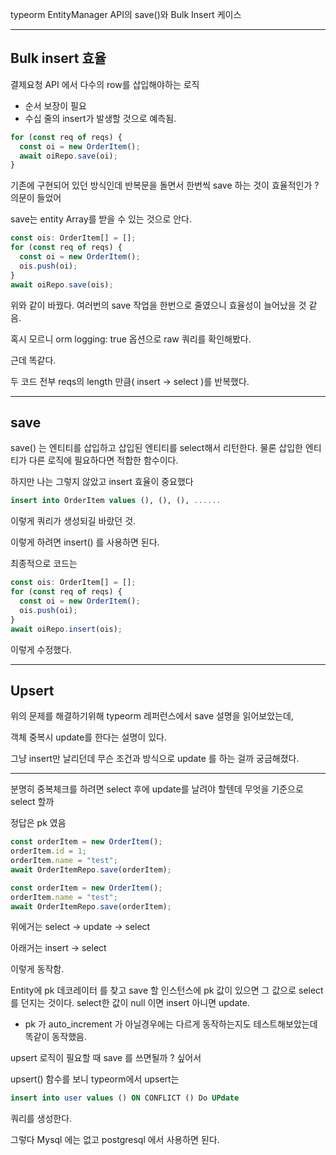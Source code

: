 typeorm EntityManager API의 save()와 Bulk Insert 케이스

---

## Bulk insert 효율

결제요청 API 에서 다수의 row를 삽입해야하는 로직

- 순서 보장이 필요
- 수십 줄의 insert가 발생할 것으로 예측됨.

```js
for (const req of reqs) {
  const oi = new OrderItem();
  await oiRepo.save(oi);
}
```

기존에 구현되어 있던 방식인데 반복문을 돌면서 한번씩 save 하는 것이 효율적인가 ? 의문이 들었어

save는 entity Array를 받을 수 있는 것으로 안다.

```js
const ois: OrderItem[] = [];
for (const req of reqs) {
  const oi = new OrderItem();
  ois.push(oi);
}
await oiRepo.save(ois);
```

위와 같이 바꿨다. 여러번의 save 작업을 한번으로 줄였으니 효율성이 늘어났을 것 같음.

혹시 모르니 orm logging: true 옵션으로 raw 쿼리를 확인해봤다.

근데 똑같다.

두 코드 전부 reqs의 length 만큼( insert -> select )를 반복했다.

---

## save

save() 는 엔티티를 삽입하고 삽입된 엔티티를 select해서 리턴한다.
물론 삽입한 엔티티가 다른 로직에 필요하다면 적합한 함수이다.

하지만 나는 그렇지 않았고 insert 효율이 중요했다

```sql
insert into OrderItem values (), (), (), ......
```

이렇게 쿼리가 생성되길 바랐던 것.

이렇게 하려면 insert() 를 사용하면 된다.

최종적으로 코드는

```js
const ois: OrderItem[] = [];
for (const req of reqs) {
  const oi = new OrderItem();
  ois.push(oi);
}
await oiRepo.insert(ois);
```

이렇게 수정했다.

---

## Upsert

위의 문제를 해결하기위해 typeorm 레퍼런스에서 save 설명을 읽어보았는데,

객체 중복시 update를 한다는 설명이 있다.

그냥 insert만 날리던데 무슨 조건과 방식으로 update 를 하는 걸까 궁금해졌다.

---

분명히 중복체크를 하려면 select 후에 update를 날려야 할텐데 무엇을 기준으로 select 할까

정답은 pk 였음

```jsx
const orderItem = new OrderItem();
orderItem.id = 1;
orderItem.name = "test";
await OrderItemRepo.save(orderItem);
```

```jsx
const orderItem = new OrderItem();
orderItem.name = "test";
await OrderItemRepo.save(orderItem);
```

위에거는 select → update → select

아래거는 insert → select

이렇게 동작함.

Entity에 pk 데코레이터 를 찾고 save 할 인스턴스에 pk 값이 있으면 그 값으로 select 를 던지는 것이다. select한 값이 null 이면 insert 아니면 update.

- pk 가 auto_increment 가 아닐경우에는 다르게 동작하는지도 테스트해보았는데 똑같이 동작했음.

upsert 로직이 필요할 때 save 를 쓰면될까 ? 싶어서

upsert() 함수를 보니 typeorm에서 upsert는

```sql
insert into user values () ON CONFLICT () Do UPdate
```

쿼리를 생성한다.

그렇다 Mysql 에는 없고 postgresql 에서 사용하면 된다.
